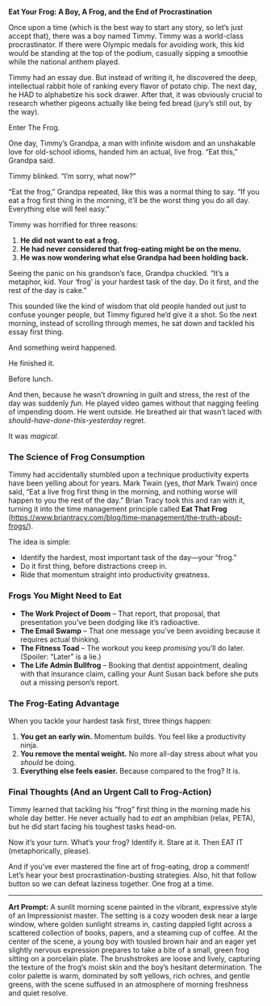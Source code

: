 **Eat Your Frog: A Boy, A Frog, and the End of Procrastination**

Once upon a time (which is the best way to start any story, so let’s just accept that), there was a boy named Timmy. Timmy was a world-class procrastinator. If there were Olympic medals for avoiding work, this kid would be standing at the top of the podium, casually sipping a smoothie while the national anthem played.

Timmy had an essay due. But instead of writing it, he discovered the deep, intellectual rabbit hole of ranking every flavor of potato chip. The next day, he HAD to alphabetize his sock drawer. After that, it was obviously crucial to research whether pigeons actually like being fed bread (jury’s still out, by the way).

Enter The Frog.

One day, Timmy’s Grandpa, a man with infinite wisdom and an unshakable love for old-school idioms, handed him an actual, live frog. “Eat this,” Grandpa said.

Timmy blinked. “I’m sorry, what now?”

“Eat the frog,” Grandpa repeated, like this was a normal thing to say. “If you eat a frog first thing in the morning, it’ll be the worst thing you do all day. Everything else will feel easy.”

Timmy was horrified for three reasons:
1. **He did not want to eat a frog.**
2. **He had never considered that frog-eating might be on the menu.**
3. **He was now wondering what else Grandpa had been holding back.**

Seeing the panic on his grandson’s face, Grandpa chuckled. “It’s a metaphor, kid. Your ‘frog’ is your hardest task of the day. Do it first, and the rest of the day is cake.”

This sounded like the kind of wisdom that old people handed out just to confuse younger people, but Timmy figured he’d give it a shot. So the next morning, instead of scrolling through memes, he sat down and tackled his essay first thing.

And something weird happened.

He finished it.

Before lunch.

And then, because he wasn’t drowning in guilt and stress, the rest of the day was suddenly *fun*. He played video games without that nagging feeling of impending doom. He went outside. He breathed air that wasn’t laced with *should-have-done-this-yesterday* regret.

It was *magical*.

### The Science of Frog Consumption

Timmy had accidentally stumbled upon a technique productivity experts have been yelling about for years. Mark Twain (yes, *that* Mark Twain) once said, “Eat a live frog first thing in the morning, and nothing worse will happen to you the rest of the day.” Brian Tracy took this and ran with it, turning it into the time management principle called **Eat That Frog** (https://www.briantracy.com/blog/time-management/the-truth-about-frogs/).

The idea is simple:
- Identify the hardest, most important task of the day—your “frog.”
- Do it first thing, before distractions creep in.
- Ride that momentum straight into productivity greatness.

### Frogs You Might Need to Eat

- **The Work Project of Doom** – That report, that proposal, that presentation you’ve been dodging like it’s radioactive.
- **The Email Swamp** – That one message you’ve been avoiding because it requires actual thinking.
- **The Fitness Toad** – The workout you keep *promising* you’ll do later. (Spoiler: “Later” is a lie.)
- **The Life Admin Bullfrog** – Booking that dentist appointment, dealing with that insurance claim, calling your Aunt Susan back before she puts out a missing person’s report.

### The Frog-Eating Advantage

When you tackle your hardest task first, three things happen:
1. **You get an early win.** Momentum builds. You feel like a productivity ninja.
2. **You remove the mental weight.** No more all-day stress about what you *should* be doing.
3. **Everything else feels easier.** Because compared to the frog? It is.

### Final Thoughts (And an Urgent Call to Frog-Action)

Timmy learned that tackling his “frog” first thing in the morning made his whole day better. He never actually had to *eat* an amphibian (relax, PETA), but he did start facing his toughest tasks head-on.

Now it’s your turn. What’s your frog? Identify it. Stare at it. Then EAT IT (metaphorically, please).

And if you’ve ever mastered the fine art of frog-eating, drop a comment! Let’s hear your best procrastination-busting strategies. Also, hit that follow button so we can defeat laziness together. One frog at a time.

---

**Art Prompt:**
A sunlit morning scene painted in the vibrant, expressive style of an Impressionist master. The setting is a cozy wooden desk near a large window, where golden sunlight streams in, casting dappled light across a scattered collection of books, papers, and a steaming cup of coffee. At the center of the scene, a young boy with tousled brown hair and an eager yet slightly nervous expression prepares to take a bite of a small, green frog sitting on a porcelain plate. The brushstrokes are loose and lively, capturing the texture of the frog’s moist skin and the boy’s hesitant determination. The color palette is warm, dominated by soft yellows, rich ochres, and gentle greens, with the scene suffused in an atmosphere of morning freshness and quiet resolve.

